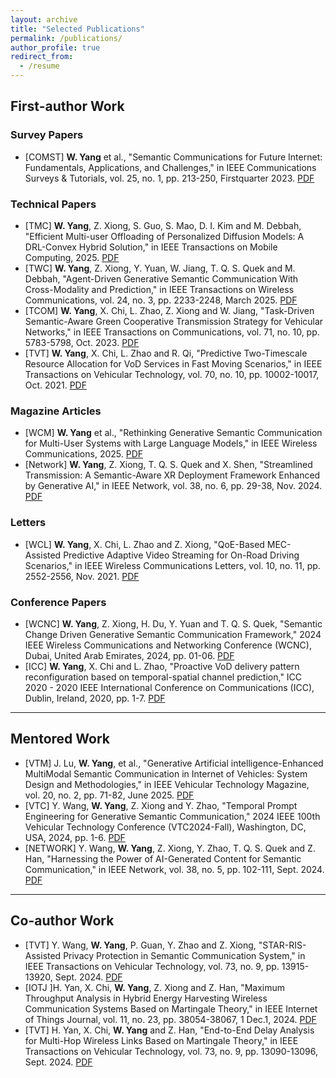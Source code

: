 ```yaml
---
layout: archive
title: "Selected Publications"
permalink: /publications/
author_profile: true
redirect_from:
  - /resume
---
```



## First-author Work

### Survey Papers

- [COMST] **W. Yang** et al., "Semantic Communications for Future Internet: Fundamentals, Applications, and Challenges," in IEEE Communications Surveys & Tutorials, vol. 25, no. 1, pp. 213-250, Firstquarter 2023. [PDF](https://ieeexplore.ieee.org/stamp/stamp.jsp?tp=&arnumber=9955312) 

### Technical Papers

- [TMC] **W. Yang**, Z. Xiong, S. Guo, S. Mao, D. I. Kim and M. Debbah, "Efficient Multi-user Offloading of Personalized Diffusion Models: A DRL-Convex Hybrid Solution," in IEEE Transactions on Mobile Computing, 2025. [PDF](https://ieeexplore.ieee.org/stamp/stamp.jsp?tp=&arnumber=10964151)
- [TWC] **W. Yang**, Z. Xiong, Y. Yuan, W. Jiang, T. Q. S. Quek and M. Debbah, "Agent-Driven Generative Semantic Communication With Cross-Modality and Prediction," in IEEE Transactions on Wireless Communications, vol. 24, no. 3, pp. 2233-2248, March 2025. [PDF](https://ieeexplore.ieee.org/stamp/stamp.jsp?tp=&arnumber=10815060)
- [TCOM] **W. Yang**, X. Chi, L. Zhao, Z. Xiong and W. Jiang, "Task-Driven Semantic-Aware Green Cooperative Transmission Strategy for Vehicular Networks," in IEEE Transactions on Communications, vol. 71, no. 10, pp. 5783-5798, Oct. 2023. [PDF](https://ieeexplore.ieee.org/stamp/stamp.jsp?tp=&arnumber=10198474)
- [TVT] **W. Yang**, X. Chi, L. Zhao and R. Qi, "Predictive Two-Timescale Resource Allocation for VoD Services in Fast Moving Scenarios," in IEEE Transactions on Vehicular Technology, vol. 70, no. 10, pp. 10002-10017, Oct. 2021. [PDF](https://ieeexplore.ieee.org/stamp/stamp.jsp?tp=&arnumber=9479769)

###  Magazine Articles

- [WCM] **W. Yang** et al., "Rethinking Generative Semantic Communication for Multi-User Systems with Large Language Models," in IEEE Wireless Communications, 2025. [PDF](https://ieeexplore.ieee.org/stamp/stamp.jsp?tp=&arnumber=10972177)
- [Network] **W. Yang**, Z. Xiong, T. Q. S. Quek and X. Shen, "Streamlined Transmission: A Semantic-Aware XR Deployment Framework Enhanced by Generative AI," in IEEE Network, vol. 38, no. 6, pp. 29-38, Nov. 2024. [PDF](https://ieeexplore.ieee.org/stamp/stamp.jsp?tp=&arnumber=10557693)

### Letters

- [WCL] **W. Yang**, X. Chi, L. Zhao and Z. Xiong, "QoE-Based MEC-Assisted Predictive Adaptive Video Streaming for On-Road Driving Scenarios," in IEEE Wireless Communications Letters, vol. 10, no. 11, pp. 2552-2556, Nov. 2021. [PDF](https://ieeexplore.ieee.org/stamp/stamp.jsp?tp=&arnumber=9520822)

### Conference Papers

- [WCNC] **W. Yang**, Z. Xiong, H. Du, Y. Yuan and T. Q. S. Quek, "Semantic Change Driven Generative Semantic Communication Framework," 2024 IEEE Wireless Communications and Networking Conference (WCNC), Dubai, United Arab Emirates, 2024, pp. 01-06. [PDF](https://ieeexplore.ieee.org/stamp/stamp.jsp?tp=&arnumber=10571010)
- [ICC] **W. Yang**, X. Chi and L. Zhao, "Proactive VoD delivery pattern reconfiguration based on temporal-spatial channel prediction," ICC 2020 - 2020 IEEE International Conference on Communications (ICC), Dublin, Ireland, 2020, pp. 1-7. [PDF](https://ieeexplore.ieee.org/stamp/stamp.jsp?tp=&arnumber=9149070)

---

## Mentored Work

- [VTM] J. Lu, **W. Yang**, et al., "Generative Artificial intelligence-Enhanced MultiModal Semantic Communication in Internet of Vehicles: System Design and Methodologies," in IEEE Vehicular Technology Magazine, vol. 20, no. 2, pp. 71-82, June 2025. [PDF](https://ieeexplore.ieee.org/stamp/stamp.jsp?tp=&arnumber=10934748) 
- [VTC] Y. Wang, **W. Yang**, Z. Xiong and Y. Zhao, "Temporal Prompt Engineering for Generative Semantic Communication," 2024 IEEE 100th Vehicular Technology Conference (VTC2024-Fall), Washington, DC, USA, 2024, pp. 1-6. [PDF](https://ieeexplore.ieee.org/stamp/stamp.jsp?tp=&arnumber=10757628)
- [NETWORK] Y. Wang, **W. Yang**, Z. Xiong, Y. Zhao, T. Q. S. Quek and Z. Han, "Harnessing the Power of AI-Generated Content for Semantic Communication," in IEEE Network, vol. 38, no. 5, pp. 102-111, Sept. 2024. [PDF](https://ieeexplore.ieee.org/stamp/stamp.jsp?tp=&arnumber=10577142)

  
---

## Co-author Work

- [TVT] Y. Wang, **W. Yang**, P. Guan, Y. Zhao and Z. Xiong, "STAR-RIS-Assisted Privacy Protection in Semantic Communication System," in IEEE Transactions on Vehicular Technology, vol. 73, no. 9, pp. 13915-13920, Sept. 2024. [PDF](https://ieeexplore.ieee.org/stamp/stamp.jsp?tp=&arnumber=10487897)
- [IOTJ ]H. Yan, X. Chi, **W. Yang**, Z. Xiong and Z. Han, "Maximum Throughput Analysis in Hybrid Energy Harvesting Wireless Communication Systems Based on Martingale Theory," in IEEE Internet of Things Journal, vol. 11, no. 23, pp. 38054-38067, 1 Dec.1, 2024. [PDF](https://ieeexplore.ieee.org/stamp/stamp.jsp?tp=&arnumber=10634856)
- [TVT] H. Yan, X. Chi, **W. Yang** and Z. Han, "End-to-End Delay Analysis for Multi-Hop Wireless Links Based on Martingale Theory," in IEEE Transactions on Vehicular Technology, vol. 73, no. 9, pp. 13090-13096, Sept. 2024. [PDF](https://ieeexplore.ieee.org/stamp/stamp.jsp?tp=&arnumber=10502194)
  

